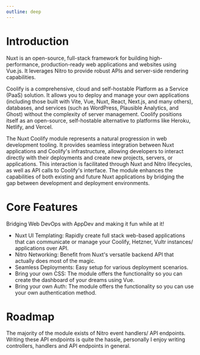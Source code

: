 ```yaml
---
outline: deep
---
```


# Introduction

Nuxt is an open-source, full-stack framework for building high-performance, production-ready web applications and websites using Vue.js. It leverages Nitro to provide robust APIs and server-side rendering capabilities.

Coolify is a comprehensive, cloud and self-hostable Platform as a Service (PaaS) solution. It allows you to deploy and manage your own applications (including those built with Vite, Vue, Nuxt, React, Next.js, and many others), databases, and services (such as WordPress, Plausible Analytics, and Ghost) without the complexity of server management. Coolify positions itself as an open-source, self-hostable alternative to platforms like Heroku, Netlify, and Vercel.

The Nuxt Coolify module represents a natural progression in web development tooling. It provides seamless integration between Nuxt applications and Coolify's infrastructure, allowing developers to interact directly with their deployments and create new projects, servers, or applications. This interaction is facilitated through Nuxt and Nitro lifecycles, as well as API calls to Coolify's interface. The module enhances the capabilities of both existing and future Nuxt applications by bridging the gap between development and deployment environments.

# Core Features

Bridging Web DevOps with AppDev and making it fun while at it!

- Nuxt UI Templating: Rapidly create full stack web-based applications that can communicate or manage your Coolify, Hetzner, Vultr instances/ applications over API.
- Nitro Networking: Benefit from Nuxt's versatile backend API that actually does most of the magic.
- Seamless Deployments: Easy setup for various deployment scenarios.
- Bring your own CSS: The module offers the functionality so you can create the dashboard of your dreams using Vue.
- Bring your own Auth: The module offers the functionality so you can use your own authentication method.

# Roadmap

The majority of the module exists of Nitro event handlers/ API endpoints.
Writing these API endpoints is quite the hassle, personally I enjoy writing controllers, handlers and API endpoints in general.

